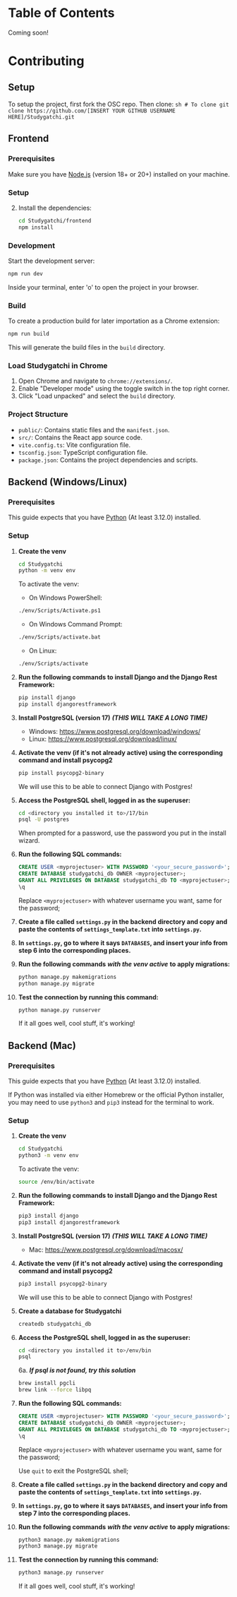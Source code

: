 # Table of Contents
Coming soon!

# Contributing

## Setup
To setup the project, first fork the OSC repo. Then clone: 
    ```sh
    # To clone
    git clone https://github.com/[INSERT YOUR GITHUB USERNAME HERE]/Studygatchi.git
    ```

## Frontend

### Prerequisites

Make sure you have [Node.js](https://nodejs.org/) (version 18+ or 20+) installed on your machine.

### Setup

2. Install the dependencies:

    ```sh
    cd Studygatchi/frontend
    npm install
    ```

### Development

Start the development server:

```sh
npm run dev
```

Inside your terminal, enter 'o' to open the project in your browser.

### Build 

To create a production build for later importation as a Chrome extension:

```sh
npm run build
```

This will generate the build files in the `build` directory.

### Load Studygatchi in Chrome

1. Open Chrome and navigate to `chrome://extensions/`.
2. Enable "Developer mode" using the toggle switch in the top right corner.
3. Click "Load unpacked" and select the `build` directory.

### Project Structure

- `public/`: Contains static files and the `manifest.json`.
- `src/`: Contains the React app source code.
- `vite.config.ts`: Vite configuration file.
- `tsconfig.json`: TypeScript configuration file.
- `package.json`: Contains the project dependencies and scripts.

## Backend (Windows/Linux)

### Prerequisites
This guide expects that you have [Python](https://www.python.org/downloads/) (At least 3.12.0) installed.

### Setup
1. **Create the venv**

    ```sh
    cd Studygatchi
	python -m venv env
    ```
    To activate the venv:
    
    - On Windows PowerShell:

    ```sh
    ./env/Scripts/Activate.ps1
    ```

    - On Windows Command Prompt:
    
    ```sh
    ./env/Scripts/activate.bat
    ```

    - On Linux:
    
    ```sh
    ./env/Scripts/activate
    ```


2. **Run the following commands to install Django and the Django Rest Framework:**
    
    ```sh
    pip install django
    pip install djangorestframework
    ```

3. **Install PostgreSQL (version 17)** ***(THIS WILL TAKE A LONG TIME)***
	- Windows: https://www.postgresql.org/download/windows/
	- Linux: https://www.postgresql.org/download/linux/

4. **Activate the venv (if it's not already active) using the corresponding command and install psycopg2**
	
    ```sh
    pip install psycopg2-binary
    ```
    We will use this to be able to connect Django with Postgres!

5. **Access the PostgreSQL shell, logged in as the superuser:**
    
    ```sh
    cd <directory you installed it to>/17/bin
    psql -U postgres
    ```
    When prompted for a password, use the password you put in the install wizard.

6. **Run the following SQL commands:**
	
    ```sql
    CREATE USER <myprojectuser> WITH PASSWORD '<your_secure_password>';
	CREATE DATABASE studygatchi_db OWNER <myprojectuser>;
  	GRANT ALL PRIVILEGES ON DATABASE studygatchi_db TO <myprojectuser>;
	\q
    ```
	Replace `<myprojectuser>` with whatever username you want, same for the password;

7. **Create a file called `settings.py` in the backend directory and copy and paste the contents of `settings_template.txt` into `settings.py`.**

8. **In `settings.py`, go to where it says `DATABASES`, and insert your info from step 6 into the corresponding places.**

9. **Run the following commands** ***with the venv active*** **to apply migrations:**
    
    ```sh
	python manage.py makemigrations
	python manage.py migrate
    ```

10. **Test the connection by running this command:**
	
    ```sh
    python manage.py runserver
    ```

	If it all goes well, cool stuff, it's working!

## Backend (Mac)

### Prerequisites
This guide expects that you have [Python](https://www.python.org/downloads/) (At least 3.12.0) installed. 

If Python was installed via either Homebrew or the official Python installer, you may need to use ``python3`` and ``pip3`` instead for the terminal to work.

### Setup
1. **Create the venv**

    ```zsh
    cd Studygatchi
	python3 -m venv env
    ```
    To activate the venv:

    ```zsh
    source /env/bin/activate
    ```

2. **Run the following commands to install Django and the Django Rest Framework:**
    
    ```zsh
    pip3 install django
    pip3 install djangorestframework
    ```

3. **Install PostgreSQL (version 17)** ***(THIS WILL TAKE A LONG TIME)***
	- Mac: https://www.postgresql.org/download/macosx/

4. **Activate the venv (if it's not already active) using the corresponding command and install psycopg2**
	
    ```zsh
    pip3 install psycopg2-binary
    ```
    We will use this to be able to connect Django with Postgres!

5. **Create a database for Studygatchi**

    ```zsh
    createdb studygatchi_db
    ```

6. **Access the PostgreSQL shell, logged in as the superuser:**
    
    ```zsh
    cd <directory you installed it to>/env/bin
    psql
    ```

    6a. ***If psql is not found, try this solution***
	```zsh
    brew install pgcli
	brew link --force libpq
    ```

7. **Run the following SQL commands:**
	
    ```sql
    CREATE USER <myprojectuser> WITH PASSWORD '<your_secure_password>';
	CREATE DATABASE studygatchi_db OWNER <myprojectuser>;
  	GRANT ALL PRIVILEGES ON DATABASE studygatchi_db TO <myprojectuser>;
	\q
    ```
	Replace `<myprojectuser>` with whatever username you want, same for the password;
    
    Use `quit` to exit the PostgreSQL shell;

8. **Create a file called `settings.py` in the backend directory and copy and paste the contents of `settings_template.txt` into `settings.py`.**

9. **In `settings.py`, go to where it says `DATABASES`, and insert your info from step 7 into the corresponding places.**

10. **Run the following commands** ***with the venv active*** **to apply migrations:**
    
    ```zsh
	python3 manage.py makemigrations
	python3 manage.py migrate
    ```

11. **Test the connection by running this command:**
	
    ```zsh
    python3 manage.py runserver
    ```

	If it all goes well, cool stuff, it's working!